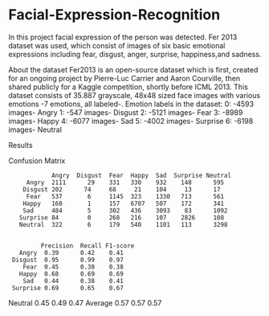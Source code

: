 # Facial-Expression-Recognition

In this project facial expression of the person was detected. Fer 2013 dataset was used, which consist of images of six basic emotional expressions including fear, disgust, anger, surprise, happiness,and sadness.

About the dataset
Fer2013 is an open-source dataset which is first, created for an ongoing project by Pierre-Luc Carrier and Aaron Courville, then shared publicly for a Kaggle competition, shortly before ICML 2013. This dataset consists of 35.887 grayscale, 48x48 sized face images with various emotions -7 emotions, all labeled-.
Emotion labels in the dataset:
0: -4593 images- Angry
1: -547 images- Disgust
2: -5121 images- Fear
3: -8989 images- Happy
4: -6077 images- Sad
5: -4002 images- Surprise
6: -6198 images- Neutral


Results

Confusion Matrix
                                 
                Angry  Disgust  Fear  Happy  Sad  Surprise Neutral  
         Angry  2111      29    331   330    932    148      595 
        Disgust 202      74     68     21    104     13      17 
         Fear   537       6     1145  323    1330   713      561 
        Happy   160       1     157   6707   507    172      341 
        Sad     484       5     302   436    3093    83      1092 
       Surprise 84        0     268   216    107    2826     108 
       Neutral  322       6     179   540    1101   113      3298 
       
       
             Precision  Recall F1-score 
       Angry  0.39      0.42    0.41 
     Disgust  0.95      0.99    0.97 
        Fear  0.45      0.38    0.38 
       Happy  0.68      0.69    0.69 
        Sad   0.44      0.38    0.41 
     Surprise 0.69      0.65    0.67 
Neutral 0.45 0.49 0.47 
Average  0.57 0.57 0.57 
